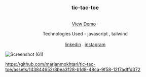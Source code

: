
<div align="center">

  <h3 align="center" >tic-tac-toe</h3>

  <p align="center">
    <br />
    <a href="">View Demo</a>
    ·
      <p>Technologies Used - javascript , tailwind 
        <br/>
        <br/>
    <a href="https://www.linkedin.com/in/marjanmokhtari">linkedin</a>
    .
    <a href="https://www.instagram.com/marjanmokhtari.web">instagram</a>
  </p>
</div>

![Screenshot (61)](https://github.com/marjanmokhtari/tic-tac-toe/assets/143844652/798abb8f-08c5-44be-a6a2-527c03120b5d)

https://github.com/marjanmokhtari/tic-tac-toe/assets/143844652/8bea3f28-b1d8-48ca-9f58-12f7adffd372





